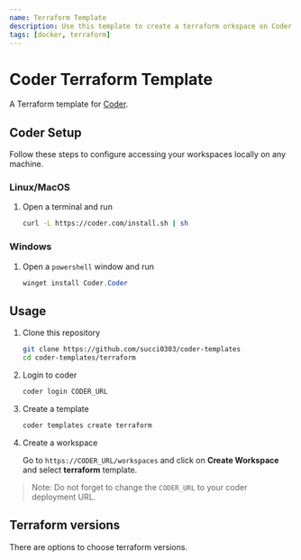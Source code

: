 ```yaml
---
name: Terraform Template
description: Use this template to create a terraform orkspace on Coder.
tags: [docker, terraform]
---
```


# Coder Terraform Template

A Terraform template for [Coder](https://coder.com/).

## Coder Setup

Follow these steps to configure accessing your workspaces locally on any machine.

### Linux/MacOS

1. Open a terminal and run

   ```bash
   curl -L https://coder.com/install.sh | sh
   ```

### Windows

1. Open a `powershell` window and run

   ```powershell
   winget install Coder.Coder
   ```

## Usage

1. Clone this repository

   ```bash
   git clone https://github.com/succi0303/coder-templates
   cd coder-templates/terraform
   ```

2. Login to coder

   ```bash
   coder login CODER_URL
   ```

3. Create a template

   ```bash
   coder templates create terraform
   ```

4. Create a workspace

   Go to `https://CODER_URL/workspaces` and click on **Create Workspace** and select **terraform** template.

> Note: Do not forget to change the `CODER_URL` to your coder deployment URL.

## Terraform versions

There are options to choose terraform versions.